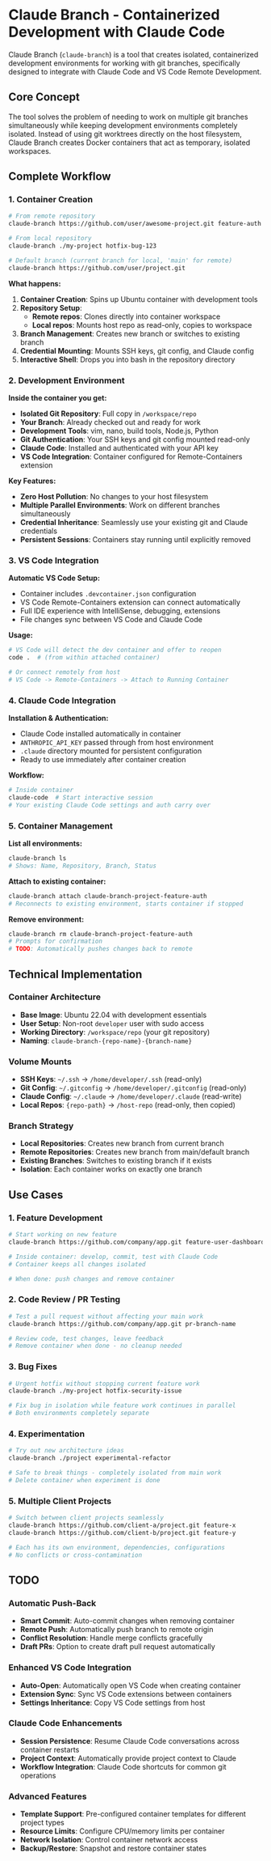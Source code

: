 # Claude Branch - Containerized Development with Claude Code

Claude Branch (`claude-branch`) is a tool that creates isolated, containerized development environments for working with git branches, specifically designed to integrate with Claude Code and VS Code Remote Development.

## Core Concept

The tool solves the problem of needing to work on multiple git branches simultaneously while keeping development environments completely isolated. Instead of using git worktrees directly on the host filesystem, Claude Branch creates Docker containers that act as temporary, isolated workspaces.

## Complete Workflow

### 1. Container Creation
```bash
# From remote repository
claude-branch https://github.com/user/awesome-project.git feature-auth

# From local repository  
claude-branch ./my-project hotfix-bug-123

# Default branch (current branch for local, 'main' for remote)
claude-branch https://github.com/user/project.git
```

**What happens:**
1. **Container Creation**: Spins up Ubuntu container with development tools
2. **Repository Setup**: 
   - **Remote repos**: Clones directly into container workspace
   - **Local repos**: Mounts host repo as read-only, copies to workspace
3. **Branch Management**: Creates new branch or switches to existing branch
4. **Credential Mounting**: Mounts SSH keys, git config, and Claude config
5. **Interactive Shell**: Drops you into bash in the repository directory

### 2. Development Environment

**Inside the container you get:**
- **Isolated Git Repository**: Full copy in `/workspace/repo`
- **Your Branch**: Already checked out and ready for work
- **Development Tools**: vim, nano, build tools, Node.js, Python
- **Git Authentication**: Your SSH keys and git config mounted read-only
- **Claude Code**: Installed and authenticated with your API key
- **VS Code Integration**: Container configured for Remote-Containers extension

**Key Features:**
- **Zero Host Pollution**: No changes to your host filesystem
- **Multiple Parallel Environments**: Work on different branches simultaneously
- **Credential Inheritance**: Seamlessly use your existing git and Claude credentials
- **Persistent Sessions**: Containers stay running until explicitly removed

### 3. VS Code Integration

**Automatic VS Code Setup:**
- Container includes `.devcontainer.json` configuration
- VS Code Remote-Containers extension can connect automatically  
- Full IDE experience with IntelliSense, debugging, extensions
- File changes sync between VS Code and Claude Code

**Usage:**
```bash
# VS Code will detect the dev container and offer to reopen
code .  # (from within attached container)

# Or connect remotely from host
# VS Code -> Remote-Containers -> Attach to Running Container
```

### 4. Claude Code Integration

**Installation & Authentication:**
- Claude Code installed automatically in container
- `ANTHROPIC_API_KEY` passed through from host environment
- `.claude` directory mounted for persistent configuration
- Ready to use immediately after container creation

**Workflow:**
```bash
# Inside container
claude-code  # Start interactive session
# Your existing Claude Code settings and auth carry over
```

### 5. Container Management

**List all environments:**
```bash
claude-branch ls
# Shows: Name, Repository, Branch, Status
```

**Attach to existing container:**
```bash
claude-branch attach claude-branch-project-feature-auth
# Reconnects to existing environment, starts container if stopped
```

**Remove environment:**
```bash
claude-branch rm claude-branch-project-feature-auth
# Prompts for confirmation
# TODO: Automatically pushes changes back to remote
```

## Technical Implementation

### Container Architecture
- **Base Image**: Ubuntu 22.04 with development essentials
- **User Setup**: Non-root `developer` user with sudo access
- **Working Directory**: `/workspace/repo` (your git repository)
- **Naming**: `claude-branch-{repo-name}-{branch-name}`

### Volume Mounts
- **SSH Keys**: `~/.ssh` → `/home/developer/.ssh` (read-only)
- **Git Config**: `~/.gitconfig` → `/home/developer/.gitconfig` (read-only)  
- **Claude Config**: `~/.claude` → `/home/developer/.claude` (read-write)
- **Local Repos**: `{repo-path}` → `/host-repo` (read-only, then copied)

### Branch Strategy
- **Local Repositories**: Creates new branch from current branch
- **Remote Repositories**: Creates new branch from main/default branch
- **Existing Branches**: Switches to existing branch if it exists
- **Isolation**: Each container works on exactly one branch

## Use Cases

### 1. Feature Development
```bash
# Start working on new feature
claude-branch https://github.com/company/app.git feature-user-dashboard

# Inside container: develop, commit, test with Claude Code
# Container keeps all changes isolated

# When done: push changes and remove container
```

### 2. Code Review / PR Testing
```bash
# Test a pull request without affecting your main work
claude-branch https://github.com/company/app.git pr-branch-name

# Review code, test changes, leave feedback
# Remove container when done - no cleanup needed
```

### 3. Bug Fixes
```bash
# Urgent hotfix without stopping current feature work
claude-branch ./my-project hotfix-security-issue

# Fix bug in isolation while feature work continues in parallel
# Both environments completely separate
```

### 4. Experimentation
```bash
# Try out new architecture ideas
claude-branch ./project experimental-refactor

# Safe to break things - completely isolated from main work
# Delete container when experiment is done
```

### 5. Multiple Client Projects
```bash
# Switch between client projects seamlessly
claude-branch https://github.com/client-a/project.git feature-x
claude-branch https://github.com/client-b/project.git feature-y

# Each has its own environment, dependencies, configurations
# No conflicts or cross-contamination
```

## TODO

### Automatic Push-Back
- **Smart Commit**: Auto-commit changes when removing container
- **Remote Push**: Automatically push branch to remote origin
- **Conflict Resolution**: Handle merge conflicts gracefully
- **Draft PRs**: Option to create draft pull request automatically

### Enhanced VS Code Integration
- **Auto-Open**: Automatically open VS Code when creating container
- **Extension Sync**: Sync VS Code extensions between containers
- **Settings Inheritance**: Copy VS Code settings from host

### Claude Code Enhancements
- **Session Persistence**: Resume Claude Code conversations across container restarts
- **Project Context**: Automatically provide project context to Claude
- **Workflow Integration**: Claude Code shortcuts for common git operations

### Advanced Features
- **Template Support**: Pre-configured container templates for different project types
- **Resource Limits**: Configure CPU/memory limits per container
- **Network Isolation**: Control container network access
- **Backup/Restore**: Snapshot and restore container states
